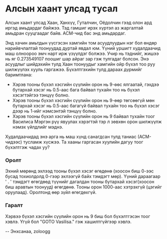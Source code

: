 Алсын хаант улсад тусал
=======================

Алсын хаант улсад Хаан, Ханхүү, Гуталчин, Оёдолчин гээд олон ард иргэд амьдардаг
байжээ. Тэд гамшиг ирэх хүртэл аз жаргалтай амьдран сууцгаадаг байв. ACM-чид бас
энд амьдардаг.

Энд хачин амьтдын үүсгэсэн хамгийн том асуудлуудын нэг бол өндөр нарийвчлалтай
тоонуудад дуртай явдал юм. Үүний уршигт худалдаачид маш олноороо эмч нарт ирж
үзүүлдэг болжээ. Учир нь тэднийг, жишээ нь яг $0.273549107$ поошиг шар айраг зар
гэж тулгадаг болсон. Энэ асуудлыг шийдэхийн тулд Хаан тоонуудыг хамгийн ойр
бүхэл тоо руу шилжүүлэх хууль гаргажээ. Бүхэлтгэхийн тулд дараах дүрмийг
баримтлана:

 - Хэрэв тооны бүхэл хэсгийн сүүлийн орон нь $9$-ѳѳс ялгаатай, гэхдээ бутархай хэсэг нь $0.5$-аас
   бага байвал тухайн тоо нь бүхэл хэсэгтэйгээ тэнцүү болно.
 - Хэрэв тооны бүхэл хэсгийн сүүлийн орон нь $9$-өөр төгсөөгүй мөн бутархай
   хэсэг нь $0.5$-аас багагүй байвал тухайн тоо нь бүхэл хэсэг дээр нь $1$-ийг
   нэмсэнтэй тэнцүү болно.
 - Хэрэв тооны бүхэл хэсгийн сүүлийн орон нь $9$ байвал тухайн тоог Василиса
   Мэргэн рүү явуулах хэрэгтэй тэр л зөвхөн орон шилжүүлж нэмэх үйлдлийг мэднэ.

Худалдаачидад энэ арга нь маш хүнд санагдсан тулд таниас (АСМ-чидээс) тусламж
хүсжээ. Та хааны гаргасан хуулийн дагуу тоог бүхэлтгэж чадах уу?


### Оролт
Эхний мөрөнд эхлээд тооны бүхэл хэсэг өгөдөнө (хоосон биш $0$-ээс бусад
тохиолдолд $0$-гээр эхлээгүй байх тэмдэгт мөр). Үүний дараагаар ' . ' тэмдэгт
өгөгдөөд түүнийг дагалдан тооны бутархай хэсэг(хоосон биш аравтын тоонууд)
өгөгдөнө. Тооны орон $1000$-аас хэтрэхгүй (цэгийг оруулаад). Оролтонд өөр зүйл
өгөгдөхгүй.


### Гаралт
Хэрвээ бүхэл хэсгийн сүүлийн орон нь $9$ биш бол бүхэлтгэсэн тоог хэвлэ. Үгүй
бол "GOTO Vasilisa." гэж хашилтгүйгээр хэвлэ.

-- Энхсанаа, zoloogg
